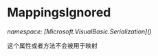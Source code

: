 ﻿# MappingsIgnored
_namespace: [Microsoft.VisualBasic.Serialization](<a href="#" onClick="load('/docs/Microsoft.VisualBasic.Serialization/index.md')"></a>)_

这个属性或者方法不会被用于映射




